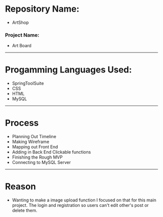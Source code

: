 # Repository Name: 
  - ArtShop
### Project Name: 
  - Art Board
---------------------------------
# Progamming Languages Used: 
  - SpringToolSuite
  - CSS
  - HTML
  - MySQL
---------------------------------
# Process
  - Planning Out Timeline
  - Making Wireframe
  - Mapping out Front End
  - Adding in Back End Clickable functions
  - Finishing the Rough MVP
  - Connecting to MySQL Server
---------------------------------
# Reason
  - Wanting to make a image upload function I focused on that for this main project.
  The login and registration so users can't edit other's post or delete them. 
